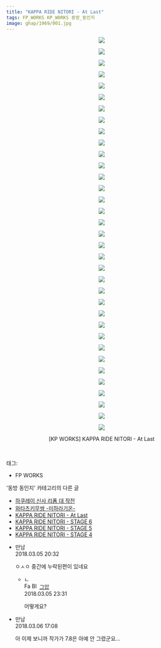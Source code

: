 ```yaml
---
title: "KAPPA RIDE NITORI - At Last"
tags: FP_WORKS KP_WORKS 동방_동인지
image: ghap/1969/001.jpg
---
```

<div class="article">
<p style="text-align: center; clear: none; float: none;"><img src="{{ site.nasurl }}/ghap/1969/001.jpg"/></p>
<p style="text-align: center; clear: none; float: none;"><img src="{{ site.nasurl }}/ghap/1969/002.jpg"/></p>
<p style="text-align: center; clear: none; float: none;"><img src="{{ site.nasurl }}/ghap/1969/003.jpg"/></p>
<p style="text-align: center; clear: none; float: none;"><img src="{{ site.nasurl }}/ghap/1969/004.jpg"/></p>
<p style="text-align: center; clear: none; float: none;"><img src="{{ site.nasurl }}/ghap/1969/005.jpg"/></p>
<p style="text-align: center; clear: none; float: none;"><img src="{{ site.nasurl }}/ghap/1969/006.jpg"/></p>
<p style="text-align: center; clear: none; float: none;"><img src="{{ site.nasurl }}/ghap/1969/007.jpg"/></p>
<p style="text-align: center; clear: none; float: none;"><img src="{{ site.nasurl }}/ghap/1969/008.jpg"/></p>
<p style="text-align: center; clear: none; float: none;"><img src="{{ site.nasurl }}/ghap/1969/009.jpg"/></p>
<p style="text-align: center; clear: none; float: none;"><img src="{{ site.nasurl }}/ghap/1969/010.jpg"/></p>
<p style="text-align: center; clear: none; float: none;"><img src="{{ site.nasurl }}/ghap/1969/011.jpg"/></p>
<p style="text-align: center; clear: none; float: none;"><img src="{{ site.nasurl }}/ghap/1969/012.jpg"/></p>
<p style="text-align: center; clear: none; float: none;"><img src="{{ site.nasurl }}/ghap/1969/013.jpg"/></p>
<p style="text-align: center; clear: none; float: none;"><img src="{{ site.nasurl }}/ghap/1969/014.jpg"/></p>
<p style="text-align: center; clear: none; float: none;"><img src="{{ site.nasurl }}/ghap/1969/015.jpg"/></p>
<p style="text-align: center; clear: none; float: none;"><img src="{{ site.nasurl }}/ghap/1969/016.jpg"/></p>
<p style="text-align: center; clear: none; float: none;"><img src="{{ site.nasurl }}/ghap/1969/017.jpg"/></p>
<p style="text-align: center; clear: none; float: none;"><img src="{{ site.nasurl }}/ghap/1969/018.jpg"/></p>
<p style="text-align: center; clear: none; float: none;"><img src="{{ site.nasurl }}/ghap/1969/019.jpg"/></p>
<p style="text-align: center; clear: none; float: none;"><img src="{{ site.nasurl }}/ghap/1969/020.jpg"/></p>
<p style="text-align: center; clear: none; float: none;"><img src="{{ site.nasurl }}/ghap/1969/021.jpg"/></p>
<p style="text-align: center; clear: none; float: none;"><img src="{{ site.nasurl }}/ghap/1969/022.jpg"/></p>
<p style="text-align: center; clear: none; float: none;"><img src="{{ site.nasurl }}/ghap/1969/023.jpg"/></p>
<p style="text-align: center; clear: none; float: none;"><img src="{{ site.nasurl }}/ghap/1969/024.jpg"/></p>
<p style="text-align: center; clear: none; float: none;"><img src="{{ site.nasurl }}/ghap/1969/025.jpg"/></p>
<p style="text-align: center; clear: none; float: none;"><img src="{{ site.nasurl }}/ghap/1969/026.jpg"/></p>
<p style="text-align: center; clear: none; float: none;"><img src="{{ site.nasurl }}/ghap/1969/027.jpg"/></p>
<p style="text-align: center; clear: none; float: none;"><img src="{{ site.nasurl }}/ghap/1969/028.jpg"/></p>
<p style="text-align: center; clear: none; float: none;"><img src="{{ site.nasurl }}/ghap/1969/029.jpg"/></p>
<p style="text-align: center; clear: none; float: none;"><img src="{{ site.nasurl }}/ghap/1969/030.jpg"/></p>
<p style="text-align: center; clear: none; float: none;"><img src="{{ site.nasurl }}/ghap/1969/031.jpg"/></p>
<p style="text-align: center; clear: none; float: none;"><img src="{{ site.nasurl }}/ghap/1969/032.jpg"/></p>
<p style="text-align: center; clear: none; float: none;"><img src="{{ site.nasurl }}/ghap/1969/033.jpg"/></p>
<p style="text-align: center; clear: none; float: none;"><img src="{{ site.nasurl }}/ghap/1969/034.jpg"/></p>
<p style="text-align: center; clear: none; float: none;"><img src="{{ site.nasurl }}/ghap/1969/035.jpg"/></p>
<p style="text-align: center; clear: none; float: none;">[KP WORKS] KAPPA RIDE NITORI - At Last</p>
<p><br/></p>
</div><div class="tagTrail">
<p>태그: </p>
<ul>
<li>FP WORKS</li>
</ul>
</div><div class="another">
<p>'동방 동인지' 카테고리의 다른 글</p>
<ul>
<li><a href="/2016-09-03-ghap_1971">하쿠레이 신사 리폼 대 작전</a></li>
<li><a href="/2016-09-03-ghap_1970">와타츠키무쌍 -미하라기온-</a></li>
<li><a href="/2016-09-03-ghap_1969">KAPPA RIDE NITORI - At Last</a></li>
<li><a href="/2016-09-03-ghap_1968">KAPPA RIDE NITORI - STAGE 6</a></li>
<li><a href="/2016-09-02-ghap_1967">KAPPA RIDE NITORI - STAGE 5</a></li>
<li><a href="/2016-09-02-ghap_1966">KAPPA RIDE NITORI - STAGE 4</a></li>
</ul>
</div><div class="cb_module cb_fluid">
<div class="cb_wrt cb_profile">
<div class="comment">
<ul>
<li class="cb_thumb_off" id="comment15213138">
<div class="cb_comment_area">
<div class="cb_info_area">
<div class="cb_section">
<span class="cb_nick_name">만남</span>
</div>
<div class="cb_section">
<span class="cb_date">2018.03.05 20:32 </span>
</div>
</div>
<div class="cb_dsc_comment">
<p class="cb_dsc">
											ㅇㅅㅇ 중간에 누락된편이 있네요
										</p>
</div>
<ul>
<li class="cb_thumb_off" id="comment15213242">
<span class="cb_bu_subnode">ㄴ</span>
<div class="cb_comment_area">
<div class="cb_info_area">
<div class="cb_section">
<span class="cb_nick_name"><img alt="Favicon of https://ghaptouhou.tistory.com" height="16" onerror="this.onerror=null;this.parentNode.removeChild(this)" src="https://ghaptouhou.tistory.com/favicon.ico" width="16"/> <img alt="BlogIcon" height="16" onerror="this.parentNode.removeChild(this)" src="https://ghaptouhou.tistory.com/index.gif" width="16"/> <a href="https://ghaptouhou.tistory.com" onclick="return openLinkInNewWindow(this)"> 그압</a><span class="tistoryProfileLayerTrigger" onclick='TistoryProfile.show(event, this, {"title":"\uc800\uae30 \uc774\uac70 \ub098\uc911\uc5d0 \uc218\uc815 \uac00\ub2a5\ud558\ub098\uc694","url":"https:\/\/ghap.tistory.com","nickname":"\uadf8\uc555","items":[]}); return false;'></span></span>
</div>
<div class="cb_section">
<span class="cb_date">2018.03.05 23:31 </span>
</div>
</div>
<div class="cb_dsc_comment">
<p class="cb_dsc">
																어떻게요?
															</p>
</div>
</div>
</li>
</ul>
</div></li>
<li class="cb_thumb_off" id="comment15213799">
<div class="cb_comment_area">
<div class="cb_info_area">
<div class="cb_section">
<span class="cb_nick_name">만남</span>
</div>
<div class="cb_section">
<span class="cb_date">2018.03.06 17:08 </span>
</div>
</div>
<div class="cb_dsc_comment">
<p class="cb_dsc">
											아 이제 보니까 작가가 7.8은 아예 안 그렸군요...
										</p>
</div>
</div></li>
</ul>
</div>
</div><!-- commentList close -->
</div>